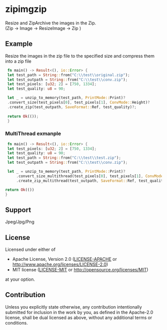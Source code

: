 
# zipimgzip
Resize and ZipArchive the images in the Zip.  
(Zip -> Image -> ResizeImage -> Zip )

## Example
Resize the images in the zip file to the specified size and compress them into a zip file
```rust
 fn main() -> Result<(), io::Error> {
 let test_path = String::from("C:\\test\\original.zip");
 let test_outpath = String::from("C:\\test\\conv.zip");
 let test_pixels: [u32; 2] = [750, 1334];
 let test_quality: u8 = 90;

 let _ = unzip_to_memory(test_path, PrintMode::Print)?
 .convert_size(test_pixels[0], test_pixels[1], ConvMode::Height)?
 .create_zip(test_outpath, SaveFormat::Ref, test_quality)?;
 
 return Ok(());
 }
```
### MultiThread exmanple
```rust
 fn main() -> Result<(), io::Error> {
 let test_pixels: [u32; 2] = [750, 1334];
 let test_quality: u8 = 90;
 let test_path = String::from("C:\\test\\test.zip");
 let test_outpath = String::from("C:\\test\\conv.zip");

 let _ = unzip_to_memory(test_path, PrintMode::Print)?
     .convert_size_multithread(test_pixels[0], test_pixels[1], ConvMode::Height)?
     .create_zip_multithread(test_outpath, SaveFormat::Ref, test_quality)?;

return Ok(())
}
```

## Support
Jpeg/Jpg/Png




## License

Licensed under either of

 * Apache License, Version 2.0
   ([LICENSE-APACHE](LICENSE-APACHE) or http://www.apache.org/licenses/LICENSE-2.0)
 * MIT license
   ([LICENSE-MIT](LICENSE-MIT) or http://opensource.org/licenses/MIT)

at your option.

## Contribution

Unless you explicitly state otherwise, any contribution intentionally submitted
for inclusion in the work by you, as defined in the Apache-2.0 license, shall be
dual licensed as above, without any additional terms or conditions.
